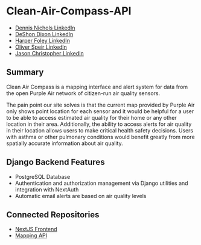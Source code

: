 # Clean-Air-Compass-API

- [Dennis Nichols LinkedIn](https://www.linkedin.com/in/dennisgnichols/)
- [DeShon Dixon LinkedIn](https://www.linkedin.com/in/deshondixon)
- [Harper Foley LinkedIn](https://www.linkedin.com/in/harper-e-foley/)
- [Oliver Speir LinkedIn](https://www.linkedin.com/in/oliverspeir/)
- [Jason Christopher LinkedIn](https://www.linkedin.com/in/jasonchristopher24/)

## Summary

Clean Air Compass is a mapping interface and alert system for data from the open Purple Air network of citizen-run air quality sensors.

The pain point our site solves is that the current map provided by Purple Air only shows point location for each sensor and it would be helpful for a user to be able to access estimated air quality for their home or any other location in their area.  Additionally, the ability to access alerts for air quality in their location allows users to make critical health safety decisions. Users with asthma or other pulmonary conditions would benefit greatly from more spatially accurate information about air quality.

## Django Backend Features

- PostgreSQL Database
- Authentication and authorization management via Django utilities and integration with NextAuth
- Automatic email alerts are based on air quality levels 

## Connected Repositories

- [NextJS Frontend](https://github.com/Oxygen-Oriented-Programming/Clean-Air-Compass)
- [Mapping API](https://github.com/Oxygen-Oriented-Programming/clean-air-compass-mapping-api)


